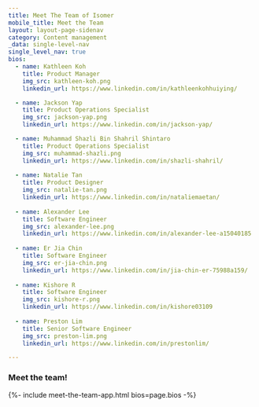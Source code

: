 ```yaml
---
title: Meet The Team of Isomer
mobile_title: Meet the Team
layout: layout-page-sidenav
category: Content management
_data: single-level-nav
single_level_nav: true
bios:
  - name: Kathleen Koh
    title: Product Manager
    img_src: kathleen-koh.png
    linkedin_url: https://www.linkedin.com/in/kathleenkohhuiying/

  - name: Jackson Yap
    title: Product Operations Specialist
    img_src: jackson-yap.png
    linkedin_url: https://www.linkedin.com/in/jackson-yap/

  - name: Muhammad Shazli Bin Shahril Shintaro
    title: Product Operations Specialist
    img_src: muhammad-shazli.png
    linkedin_url: https://www.linkedin.com/in/shazli-shahril/
    
  - name: Natalie Tan
    title: Product Designer
    img_src: natalie-tan.png
    linkedin_url: https://www.linkedin.com/in/nataliemaetan/
    
  - name: Alexander Lee
    title: Software Engineer
    img_src: alexander-lee.png
    linkedin_url: https://www.linkedin.com/in/alexander-lee-a15040185
    
  - name: Er Jia Chin
    title: Software Engineer
    img_src: er-jia-chin.png
    linkedin_url: https://www.linkedin.com/in/jia-chin-er-75988a159/
    
  - name: Kishore R
    title: Software Engineer
    img_src: kishore-r.png
    linkedin_url: https://www.linkedin.com/in/kishore03109   
   
  - name: Preston Lim
    title: Senior Software Engineer
    img_src: preston-lim.png
    linkedin_url: https://www.linkedin.com/in/prestonlim/

---
```


### Meet the team!
{%- include meet-the-team-app.html bios=page.bios -%}
